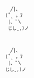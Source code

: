                            ╱|、
                          (˚ˎ 。7  
                           |、˜〵          
                           じしˍ,)ノ



                            ╱|、
                          (˚ˎ 。7  
                           |、˜〵          
                          じしˍ,)ノ